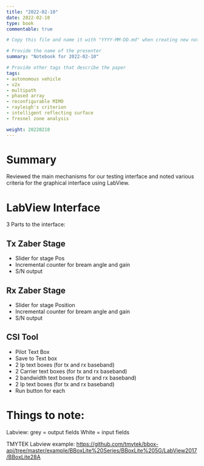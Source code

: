 ```yaml
---
title: "2022-02-10"
date: 2022-02-10
type: book
commentable: true

# Copy this file and name it with "YYYY-MM-DD.md" when creating new notebook

# Provide the name of the presenter
summary: "Notebook for 2022-02-10"

# Provide other tags that describe the paper
tags:
- autonomous vehicle
- v2x
- multipath
- phased array
- reconfigurable MIMO
- rayleigh's criterion
- intelligent reflecting surface
- fresnel zone analysis

weight: 20220210
---
```


# Summary

Reviewed the main mechanisms for our testing interface and noted various criteria for the graphical interface using LabView. 

# LabView Interface

3 Parts to the interface:

## Tx Zaber Stage

- Slider for stage Pos
- Incremental counter for bream angle and gain
- S/N output 

## Rx Zaber Stage 

- Slider for stage Position
- Incremental counter for bream angle and gain
- S/N output 

## CSI Tool

- Pilot Text Box
- Save to Text box
- 2 Ip text boxes (for tx and rx baseband)
- 2 Carrier text boxes (for tx and rx baseband)
- 2 bandwidth text boxes (for tx and rx baseband)
- 2 Ip text boxes (for tx and rx baseband)
- Run button for each

# Things to note: 
Labview: grey = output fields
	White = input fields

TMYTEK Labview example: https://github.com/tmytek/bbox-api/tree/master/example/BBoxLite%20Series/BBoxLite%205G/LabView2017/BBoxLite28A